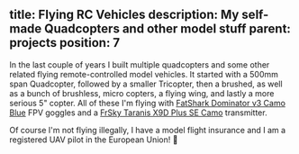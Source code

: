 title: Flying RC Vehicles
description: My self-made Quadcopters and other model stuff
parent: projects
position: 7
---

In the last couple of years I built multiple quadcopters and some other related flying remote-controlled model vehicles.
It started with a 500mm span Quadcopter, followed by a smaller Tricopter, then a brushed, as well as a bunch of brushless, micro copters, a flying wing, and lastly a more serious 5" copter.
All of these I'm flying with [FatShark Dominator v3 Camo Blue](https://hobbyking.com/en_us/dominator-v3-hydrodip-camo-blue-white.html) FPV goggles and a [FrSky Taranis X9D Plus SE Camo](https://amzn.to/2RB3o9i) transmitter.

Of course I'm not flying illegally, I have a model flight insurance and I am a registered UAV pilot in the European Union! 👮

<!--%
mpages = [p for p in pages if p.get("parent", "") == "quadcopters" and p.lang == "en"]
mpages.sort(key=lambda p: int(p["position"]))
for p in mpages:
    print "  * **[%s](%s)**" % (p.title, p.url)
    if p.get("description", "") != "":
        print "<br><span class=\"listdesc\">" + p.get("description", "") + "</span>"
%-->
